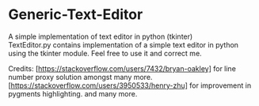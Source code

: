 # Generic-Text-Editor
A simple implementation of text editor in python (tkinter)  
TextEditor.py contains implementation of a simple text editor in python using the tkinter module. Feel free to use it and correct me.


Credits: 
[https://stackoverflow.com/users/7432/bryan-oakley] for line number proxy solution amongst many more.
[https://stackoverflow.com/users/3950533/henry-zhu] for improvement in pygments highlighting.
and many more.
